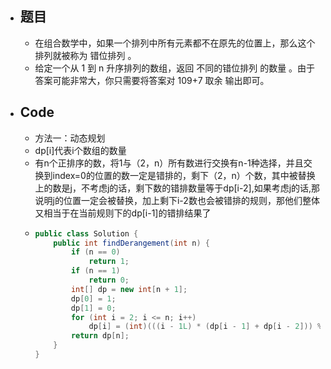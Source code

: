 - ## 题目
	- 在组合数学中，如果一个排列中所有元素都不在原先的位置上，那么这个排列就被称为 错位排列 。
	- 给定一个从 1 到 n 升序排列的数组，返回 不同的错位排列 的数量 。由于答案可能非常大，你只需要将答案对 109+7 取余 输出即可。
- ## Code
	- 方法一：动态规划
	- dp[i]代表i个数组的数量
	- 有n个正排序的数，将1与（2，n）所有数进行交换有n-1种选择，并且交换到index=0的位置的数一定是错排的，剩下（2，n）个数，其中被替换上的数是j，不考虑j的话，剩下数的错排数量等于dp[i-2],如果考虑j的话,那说明j的位置一定会被替换，加上剩下i-2数也会被错排的规则，那他们整体又相当于在当前规则下的dp[i-1]的错排结果了
	- ```java
	  public class Solution {
	      public int findDerangement(int n) {
	          if (n == 0)
	              return 1;
	          if (n == 1)
	              return 0;
	          int[] dp = new int[n + 1];
	          dp[0] = 1;
	          dp[1] = 0;
	          for (int i = 2; i <= n; i++)
	              dp[i] = (int)(((i - 1L) * (dp[i - 1] + dp[i - 2])) % 1000000007);
	          return dp[n];
	      }
	  }
	  
	  ```